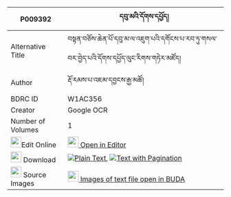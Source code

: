 |P009392|དབུ་མའི་དོགས་དཔྱོད། 
| --- | --- 
|Alternative Title |བསྟན་བཅོས་ཆེན་པོ་དབུ་མ་ལ་འཇུག་པའི་དགོངས་པ་རབ་ཏུ་གསལ་བར་བྱེད་པའི་དོགས་དཔྱོད་ལུང་རིགས་གཏེར་མཛོད།
|Author| རྡོ་རམས་པ་འཇམ་དབྱངས་རྒྱ་མཚོ།
|BDRC ID | W1AC356
|Creator | Google OCR
|Number of Volumes| 1
|<img width="25" src="https://img.icons8.com/color/25/000000/edit-property.png">Edit Online| [<img width="25" src="https://avatars.githubusercontent.com/u/45091458?s=200&v=4"> Open in Editor](http://editor.openpecha.org/P009392)
|<img width="25" src="https://img.icons8.com/fluent/48/000000/download-2.png"/>  Download | [![](https://img.icons8.com/color/20/000000/txt.png)Plain Text](https://github.com/Openpecha/P009392/releases/download/v2/uma_i_dok_cho_plain_P009392.zip), [![](https://img.icons8.com/color/20/000000/txt.png)Text with Pagination](https://github.com/Openpecha/P009392/releases/download/v2/uma_i_dok_cho_pages_P009392.zip)
|<img width="25" src="https://img.icons8.com/plasticine/100/000000/pictures-folder.png"/>  Source Images | [<img width="25" src="https://library.bdrc.io/icons/BUDA-small.svg"> Images of text file open in BUDA](https://library.bdrc.io/show/bdr:W1AC356)